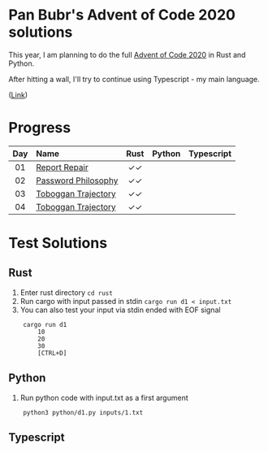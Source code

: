 Pan Bubr's Advent of Code 2020 solutions
=========================================

This year, I am planning to do the full [Advent of Code 2020](https://adventofcode.com/2020/) in Rust and Python. 

After hitting a wall, I'll try to continue using Typescript - my main language.

([Link](https://github.com/Pan-Bubr/advent-of-code-2019/))

# Progress

| Day | Name | Rust | Python | Typescript | 
|:---:|:---|:---:|:---:|:---:|
| 01 | [Report Repair][day01] | ✓✓ | | |
| 02 | [Password Philosophy][day02] | ✓✓ | | |
| 03 | [Toboggan Trajectory][day03] | ✓✓ | | |
| 04 | [Toboggan Trajectory][day04] | ✓✓ | | |


# Test Solutions

## Rust
1. Enter rust directory `cd rust`
2. Run cargo with input passed in stdin `cargo run d1 < input.txt`
3. You can also test your input via stdin ended with EOF signal
```
    cargo run d1
        10
        20
        30
        [CTRL+D]
```

## Python
1. Run python code with input.txt as a first argument
```
    python3 python/d1.py inputs/1.txt
```

## Typescript



[day01]: https://adventofcode.com/2020/day/1
[day02]: https://adventofcode.com/2020/day/2
[day03]: https://adventofcode.com/2020/day/3
[day04]: https://adventofcode.com/2020/day/4
[day05]: https://adventofcode.com/2020/day/5
[day06]: https://adventofcode.com/2020/day/6
[day07]: https://adventofcode.com/2020/day/7
[day08]: https://adventofcode.com/2020/day/8
[day09]: https://adventofcode.com/2020/day/9
[day10]: https://adventofcode.com/2020/day/10
[day11]: https://adventofcode.com/2020/day/11
[day12]: https://adventofcode.com/2020/day/12
[day13]: https://adventofcode.com/2020/day/13
[day14]: https://adventofcode.com/2020/day/14
[day15]: https://adventofcode.com/2020/day/15
[day16]: https://adventofcode.com/2020/day/16
[day17]: https://adventofcode.com/2020/day/17
[day18]: https://adventofcode.com/2020/day/18
[day19]: https://adventofcode.com/2020/day/19
[day20]: https://adventofcode.com/2020/day/20
[day21]: https://adventofcode.com/2020/day/21
[day22]: https://adventofcode.com/2020/day/22
[day23]: https://adventofcode.com/2020/day/23
[day24]: https://adventofcode.com/2020/day/24
[day25]: https://adventofcode.com/2020/day/25
